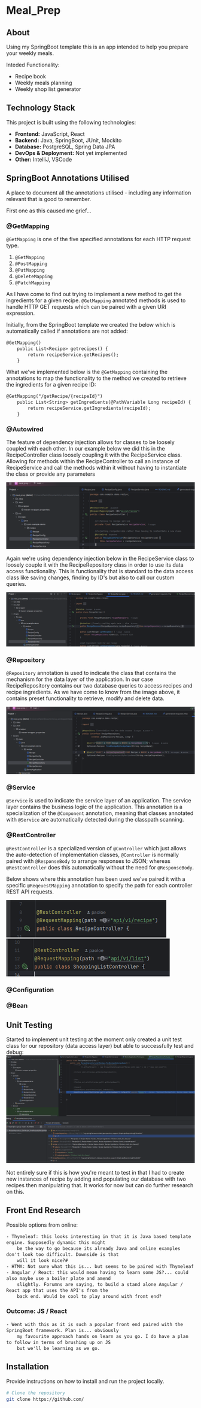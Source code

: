 # Meal_Prep

## About

Using my SpringBoot template this is an app intended to help you prepare your weekly meals. 

Inteded Functionality:
  - Recipe book
  - Weekly meals planning
  - Weekly shop list generator

## Technology Stack

This project is built using the following technologies:

- **Frontend:** JavaScript, React
- **Backend:** Java, SpringBoot, JUnit, Mockito
- **Database:** PostgreSQL, Spring Data JPA
- **DevOps & Deployment:** Not yet implemented
- **Other:** IntelliJ, VSCode 

## SpringBoot Annotations Utilised

A place to document all the annotations utilised - including any 
information relevant that is good to remember.

First one as this caused me grief...

### @GetMapping
`@GetMapping` is one of the five specified annotations for each HTTP request type.

1. `@GetMapping`
2. `@PostMapping`
3. `@PutMapping`
4. `@DeleteMapping`
5. `@PatchMapping`

As I have come to find out trying to implement a new method to 
get the ingredients for a given recipe. `@GetMapping` 
annotated methods is used to handle HTTP GET requests which can 
be paired with a given URI expression.

Initially, from the SpringBoot template we created the 
below which is automatically called if annotations are not added:

    @GetMapping()
        public List<Recipe> getrecipes() {
            return recipeService.getRecipes();
        }

What we've implemented below is the `@GetMapping` containing the annotations to map the
functionality to the method we created to retrieve the ingredients for a given recipe ID:

    @GetMapping("/getRecipe/{recipeId}")
        public List<String> getIngredients(@PathVariable Long recipeId) {
            return recipeService.getIngredients(recipeId); 
        }

### @Autowired
The feature of dependency injection allows for classes to be loosely
coupled with each other. In our example below we did this in the
RecipeController class loosely coupling it with the RecipeService
class. Allowing for methods within the RecipeController to call
an instance of RecipeService and call the methods within it without
having to instantiate the class or provide any parameters

![img.png](img.png)

Again we're using dependency injection below in the RecipeService 
class to loosely couple it with the RecipeRepository class
in order to use its data access functionality. This is functionality
that is standard to the data access class like saving changes,
finding by ID's but also to call our custom queries.

![img_1.png](img_1.png)

### @Repository
`@Repository` annotation is used to indicate the class that 
contains the mechanism for the data layer of the application. 
In our case RecipeRepository contains our two database queries
to access recipes and recipe ingredients. As we have come to know
from the image above, it contains preset functionality to 
retrieve, modify and delete data.

![img_2.png](img_2.png)

### @Service
`@Service` is used to indicate the service layer of an application. The service 
layer contains the business logic of the application. This annotation is a specialization 
of the `@Component` annotation, meaning that classes annotated with `@Service` are automatically
detected during the classpath scanning.

### @RestController
`@RestController` is a specialized version of `@Controller` which just allows the auto-detection of implementation classes,
`@Controller` is normally paired with `@ResponseBody` to arrange responses to JSON; whereas `@RestController` does this automatically
without the need for `@ResponseBody`. 

Below shows where this annotation has been used we've paired it with a specific `@ReqeuestMapping`
annotation to specify the path for each controller REST API requests. 

![img_5.png](img_5.png)
![img_4.png](img_4.png)

### @Configuration


### @Bean

## Unit Testing

Started to implement unit testing at the moment only created a unit test class for our repository (data access layer) but able to successfully test and debug:
![img_3.png](img_3.png) 

Not entirely sure if this is how you're meant to test in that I had to create new instances of recipe by adding and populating our database with two recipes then 
manipulating that. It works for now but can do further research on this.

## Front End Research

Possible options from online:

    - Thymeleaf: this looks interesting in that it is Java based template engine. Supposedly dynamic this might
        be the way to go because its already Java and online examples don't look too difficult. Downside is that 
        will it look nice?#
    - HTMX: Not sure what this is... but seems to be paired with Thymeleaf
    - Angular / React: this would mean having to learn some JS?... could also maybe use a boiler plate and amend 
        slightly. Forumns are saying, to build a stand alone Angular / React app that uses the API's from the 
        back end. Would be cool to play around with front end?

### Outcome: JS / React
    - Went with this as it is such a popular front end paired with the SpringBoot framework. Plan is... obviously
        my favourite approach hands on learn as you go. I do have a plan to follow in terms of brushing up on JS
        but we'll be learning as we go.

## Installation

Provide instructions on how to install and run the project locally.

```bash
# Clone the repository
git clone https://github.com/

```
